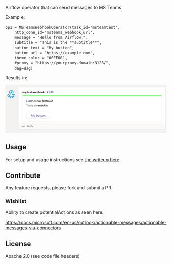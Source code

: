 
Airflow operator that can send messages to MS Teams

Example:

    op1 = MSTeamsWebhookOperator(task_id='msteamtest',
        http_conn_id='msteams_webhook_url',
        message = "Hello from Airflow!",
        subtitle = "This is the **subtitle**",
        button_text = "My button",
        button_url = "https://example.com",
        theme_color = "00FF00",
        #proxy = "https://yourproxy.domain:3128/",
        dag=dag)


Results in:

![example](example.png)        


## Usage

For setup and usage instructions see [the writeup here](https://code.mendhak.com/Airflow-MS-Teams-Operator/)


## Contribute

Any feature requests, please fork and submit a PR. 

### Wishlist

Ability to create potentialActions as seen here:

https://docs.microsoft.com/en-us/outlook/actionable-messages/actionable-messages-via-connectors

## License

Apache 2.0 (see code file headers) 